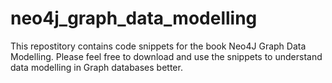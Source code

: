 # neo4j_graph_data_modelling
This repostitory contains code snippets for the book Neo4J Graph Data Modelling.
Please feel free to download and use the snippets to understand data modelling in Graph databases better.
